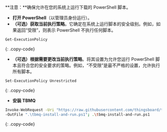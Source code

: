 **注意：**确保允许在您的系统上运行下载的 PowerShell 脚本。

* **打开 PowerShell**（以管理员身份运行）。
* **（可选）获取当前执行策略**。它确定在系统上运行脚本的安全级别。例如，如果返回“受限”，则表示 PowerShell 不执行任何脚本。

```bash
Get-ExecutionPolicy
```
{: .copy-code}

* **（可选）根据需要更改当前执行策略**。将其设置为允许您运行 PowerShell 脚本且符合您的安全要求的策略。例如，“不受限”是最不严格的设置，允许执行所有脚本。

```bash
Set-ExecutionPolicy Unrestricted
```
{: .copy-code}

* **安装 TBMQ**

```bash
Invoke-WebRequest -Uri "https://raw.githubusercontent.com/thingsboard/tbmq/{{ site.release.broker_branch }}/msa/tbmq/configs/windows/tbmq-install-and-run.ps1" `
-OutFile ".\tbmq-install-and-run.ps1"; .\tbmq-install-and-run.ps1
```
{: .copy-code}